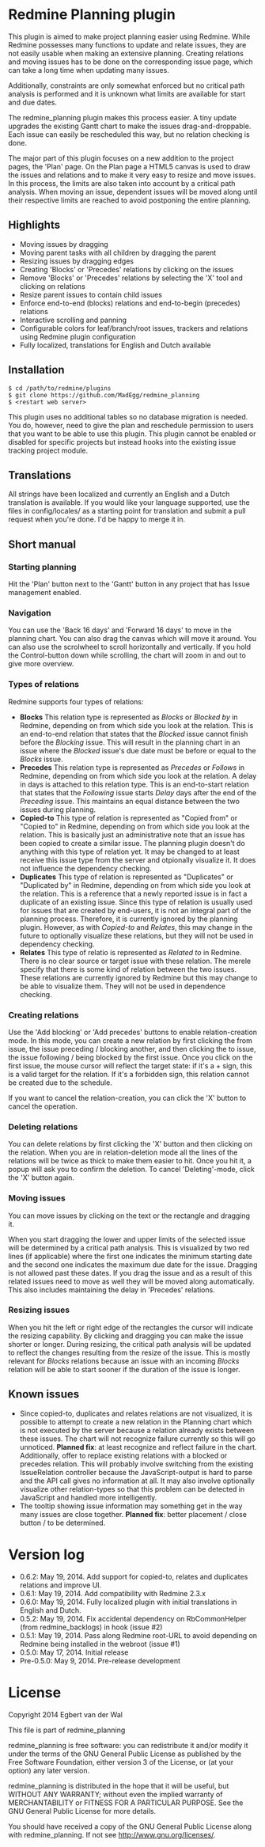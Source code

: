 # Redmine Planning plugin
This plugin is aimed to make project planning easier using Redmine. While Redmine possesses many functions to update and relate issues, they are not easily usable when making an extensive planning. Creating relations and moving issues has to be done on the corresponding issue page, which can take a long time when updating many issues.

Additionally, constraints are only somewhat enforced but no critical path analysis is performed and it is unknown what limits are available for start and due dates.

The redmine_planning plugin makes this process easier. A tiny update upgrades the existing Gantt chart to make the issues drag-and-droppable. Each issue can easily be rescheduled this way, but no relation checking is done.

The major part of this plugin focuses on a new addition to the project pages, the 'Plan' page. On the Plan page a HTML5 canvas is used to draw the issues and relations and to make it very easy to resize and move issues. In this process, the limits are also taken into account by a critical path analysis. When moving an issue, dependent issues will be moved along until their respective limits are reached to avoid postponing the entire planning.

## Highlights
* Moving issues by dragging
* Moving parent tasks with all children by dragging the parent
* Resizing issues by dragging edges
* Creating 'Blocks' or 'Precedes' relations by clicking on the issues
* Remove 'Blocks' or 'Precedes' relations by selecting the 'X' tool and clicking on relations
* Resize parent issues to contain child issues
* Enforce end-to-end (blocks) relations and end-to-begin (precedes) relations
* Interactive scrolling and panning
* Configurable colors for leaf/branch/root issues, trackers and relations using Redmine plugin configuration
* Fully localized, translations for English and Dutch available

## Installation

```
$ cd /path/to/redmine/plugins
$ git clone https://github.com/MadEgg/redmine_planning
$ <restart web server>
```

This plugin uses no additional tables so no database migration is needed. You do, however, need to give the plan and reschedule permission to users that you want to be able to use this plugin. This plugin cannot be enabled or disabled for specific projects but instead hooks into the existing issue tracking project module.

## Translations
All strings have been localized and currently an English and a Dutch translation is available. If you would like your language supported, use the files in config/locales/ as a starting point for translation and submit a pull request when you're done. I'd be happy to merge it in.

## Short manual
### Starting planning
Hit the 'Plan' button next to the 'Gantt' button in any project that has Issue management enabled.

### Navigation
You can use the 'Back 16 days' and 'Forward 16 days' to move in the planning chart. You can also drag the canvas which will move it around. You can also use the scrolwheel to scroll horizontally and vertically. If you hold the Control-button down while scrolling, the chart will zoom in and out to give more overview.

### Types of relations
Redmine supports four types of relations:

* **Blocks** This relation type is represented as *Blocks* or *Blocked by* in Redmine, depending on from which side you look at the relation. This is an end-to-end relation that states that the *Blocked* issue cannot finish before the *Blocking* issue. This will result in the planning chart in an issue where the *Blocked* issue's due date must be before or equal to the *Blocks* issue.
* **Precedes** This relation type is represented as *Precedes* or *Follows* in Redmine, depending on from which side you look at the relation. A delay in days is attached to this relation type. This is an end-to-start relation that states that the *Following* issue starts *Delay* days after the end of the *Preceding* issue. This maintains an equal distance between the two issues during planning.
* **Copied-to** This type of relation is represented as "Copied from" or "Copied to" in Redmine, depending on from which side you look at the relation. This is basically just an administrative note that an issue has been copied to create a similar issue. The planning plugin doesn't do anything with this type of relation yet. It may be changed to at least receive this issue type from the server and otpionally visualize it. It does not influence the dependency checking.
* **Duplicates** This type of relation is represented as "Duplicates" or "Duplicated by" in Redmine, depending on from which side you look at the relation. This is a reference that a newly reported issue is in fact a duplicate of an existing issue. Since this type of relation is usually used for issues that are created by end-users, it is not an integral part of the planning process. Therefore, it is currently ignored by the planning plugin. However, as with *Copied-to* and *Relates*, this may change in the future to optionally visualize these relations, but they will not be used in dependency checking.
* **Relates** This type of relatio is represented as *Related to* in Redmine. There is no clear source or target issue with these relation. The merele specify that there is some kind of relation between the two issues. These relations are currently ignored by Redmine but this may change to be able to visualize them. They will not be used in dependence checking.

### Creating relations
Use the 'Add blocking' or 'Add precedes' buttons to enable relation-creation mode. In this mode, you can create a new relation by first clicking the from issue, the issue preceding / blocking another, and then clicking the to issue, the issue following / being blocked by the first issue. Once you click on the first issue, the mouse cursor will reflect the target state: if it's a + sign, this is a valid target for the relation. If it's a forbidden sign, this relation cannot be created due to the schedule.

If you want to cancel the relation-creation, you can click the 'X' button to cancel the operation.

### Deleting relations
You can delete relations by first clicking the 'X' button and then clicking on the relation. When you are in relation-deletion mode all the lines of the relations will be twice as thick to make them easier to hit. Once you hit it, a popup will ask you to confirm the deletion. To cancel 'Deleting'-mode, click the 'X' button again.

### Moving issues
You can move issues by clicking on the text or the rectangle and dragging it.

When you start dragging the lower and upper limits of the selected issue will be determined by a critical path analysis. This is visualized by two red lines (if applicable) where the first one indicates the minimum starting date and the second one indicates the maximum due date for the issue. Dragging is not allowed past these dates. If you drag the issue and as a result of this related issues need to move as well they will be moved along automatically. This also includes maintaining the delay in 'Precedes' relations.

### Resizing issues
When you hit the left or right edge of the rectangles the cursor will indicate the resizing capability. By clicking and dragging you can make the issue shorter or longer. During resizing, the critical path analysis will be updated to reflect the changes resulting from the resize of the issue. This is mostly relevant for *Blocks* relations because an issue with an incoming *Blocks* relation will be able to start sooner if the duration of the issue is longer.

## Known issues
* Since copied-to, duplicates and relates relations are not visualized, it is possible to attempt to create a new relation in the Planning chart which is not executed by the server because a relation already exists between these issues. The chart will not recognize failure currently so this will go unnoticed. **Planned fix**: at least recognize and reflect failure in the chart. Additionally, offer to replace existing relations with a blocked or precedes relation. This will probably involve switching from the existing IssueRelation controller because the JavaScript-output is hard to parse and the API call gives no information at all. It may also involve optionally visualize other relation-types so that this problem can be detected in JavaScript and handled more intelligently.
* The tooltip showing issue information may something get in the way many issues are close together. **Planned fix**: better placement / close button / to be determined.

# Version log
* 0.6.2: May 19, 2014. Add support for copied-to, relates and duplicates relations and improve UI.
* 0.6.1: May 19, 2014. Add compatibility with Redmine 2.3.x
* 0.6.0: May 19, 2014. Fully localized plugin with initial translations in English and Dutch.
* 0.5.2: May 19, 2014. Fix accidental dependency on RbCommonHelper (from redmine_backlogs) in hook (issue #2)
* 0.5.1: May 19, 2014. Pass along Redmine root-URL to avoid depending on Redmine being installed in the webroot (issue #1)
* 0.5.0: May 17, 2014. Initial release
* Pre-0.5.0: May 9, 2014. Pre-release development

# License
Copyright 2014 Egbert van der Wal 

This file is part of redmine_planning

redmine_planning is free software: you can redistribute it and/or modify it under the terms of the GNU General Public License as published by the Free Software Foundation, either version 3 of the License, or (at your option) any later version.

redmine_planning is distributed in the hope that it will be useful, but WITHOUT ANY WARRANTY; without even the implied warranty of MERCHANTABILITY or FITNESS FOR A PARTICULAR PURPOSE.  See the GNU General Public License for more details.

You should have received a copy of the GNU General Public License along with redmine_planning. If not see <http://www.gnu.org/licenses/>.

